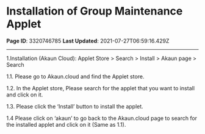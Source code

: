 # Installation of Group Maintenance Applet

**Page ID**: 3320746785
**Last Updated**: 2021-07-27T06:59:16.429Z

---

1.Installation (Akaun Cloud): Applet Store > Search > Install > Akaun page > Search

1.1. Please go to Akaun.cloud and find the Applet store.

1.2. In the Applet store, Please search for the applet that you want to install and click on it.

1.3. Please click the &lsquo;Install&rsquo; button to install the applet.

1.4 Please click on &lsquo;akaun&rsquo; to go back to the Akaun.cloud page to search for the installed applet and click on it (Same as 1.1).
